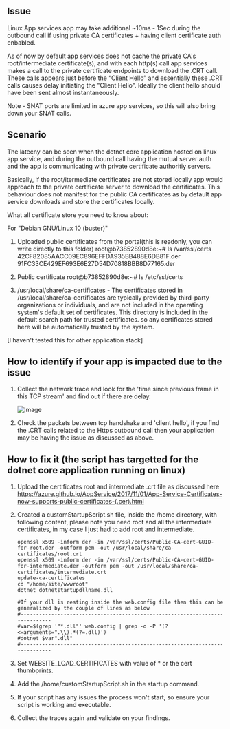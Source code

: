 ## Issue

Linux App services app may take additional ~10ms - 1Sec during the outbound call if using private CA certificates + having client certificate auth enbabled. 

As of now by default app services does not cache the private CA's root/intermediate certificate(s), and with each http(s) call app services makes a call to the private certificate endpoints to download the .CRT call. These calls appears just before the “Client Hello” and essentially these .CRT calls causes delay initiating the "Client Hello". Ideally the client hello should have been sent almost instantaneously.

Note - SNAT ports are limited in azure app services, so this will also bring down your SNAT calls.

## Scenario
The latecny can be seen when the dotnet core application hosted on linux app service, and during the outbound call having the mutual server auth and the app is communicating with private certificate authoritiy servers.

Basically, if the root/itermediate certificates are not stored locally app would approach to the private certificate server to download the certificates. This behaviour does not manifest for the public CA certificates as by default app service downloads and store the certificates locally.

What all certificate store you need to know about:

For "Debian GNU/Linux 10 (buster)"
 1. Uploaded public certificates from the portal(this is readonly, you can write directly to this folder)
    root@b73852890d8e:~# ls /var/ssl/certs
                         42CF82085AACC09EC896EFFDA935BB488E6DB81F.der
                         91FC33CE429EF693E6E27D54D70818BBB8D77165.der
    
  2. Public certificate 
    root@b73852890d8e:~# ls /etc/ssl/certs

  3. /usr/local/share/ca-certificates - The certificates stored in /usr/local/share/ca-certificates are typically provided by third-party organizations or individuals,      and are not included in the operating system's default set of certificates. This directory is included in the default search path for trusted certificates.
     so any  certificates stored here will be automatically trusted by the system.
  
[I haven't tested this for other application stack]

## How to identify if your app is impacted due to the issue

1. Collect the network trace and look for the 'time since previous frame in this TCP stream' and find out if there are delay. 

   ![image](https://user-images.githubusercontent.com/14159197/219201164-0331b391-2be9-44a0-b10f-e78b13638115.png)

2. Check the packets between tcp handshake and 'client hello', if you find the .CRT calls related to the Https outbound call then your application may be having the issue as discussed as above.  

## How to fix it (the script has targetted for the dotnet core application running on linux)

1. Upload the certificates root and intermediate .crt file as discussed here https://azure.github.io/AppService/2017/11/01/App-Service-Certificates-now-supports-public-certificates-(.cer).html

2. Created a customStartupScript.sh file, inside the /home directory, with following content, please note you need root and all the intermediate certificates, in my case I just had to add root and intermediate.
   ```
   openssl x509 -inform der -in /var/ssl/certs/Public-CA-cert-GUID-for-root.der -outform pem -out /usr/local/share/ca-certificates/root.crt
   openssl x509 -inform der -in /var/ssl/certs/Public-CA-cert-GUID-for-intermediate.der -outform pem -out /usr/local/share/ca-certificates/intermediate.crt
   update-ca-certificates
   cd "/home/site/wwwroot"
   dotnet dotnetstartupdllname.dll
   
   #If your dll is resting inside the web.config file then this can be generalized by the couple of lines as below
   #-----------------------------------------------------------------------------
   #var=$(grep '"*.dll"' web.config | grep -o -P '(?<=arguments=".\\).*(?=.dll)') 
   #dotnet $var".dll"
   #-----------------------------------------------------------------------------
   ```
3. Set WEBSITE_LOAD_CERTIFICATES with value of * or the cert thumbprints.
4. Add the /home/customStartupScript.sh in the startup command.
5. If your script has any issues the process won't start, so ensure your script is working and executable. 
6. Collect the traces again and validate on your findings.


